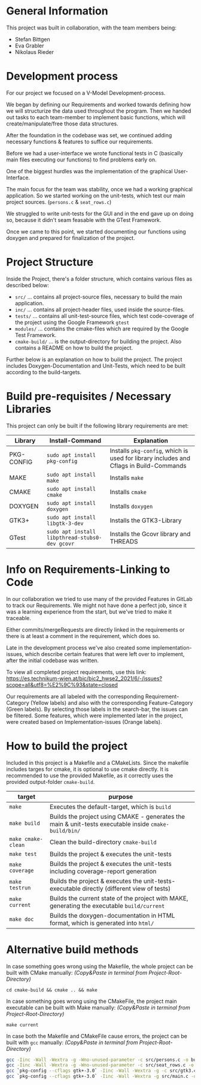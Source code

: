 # General Information

This project was built in collaboration, with the team members being:
 - Stefan Bittgen
 - Eva Grabler
 - Nikolaus Rieder

 # Development process

 For our project we focused on a V-Model Development-process.

 We began by defining our Requirements and worked towards defining how we will structurize the data used throughout the program.
 Then we handed out tasks to each team-member to implement basic functions, which will create/manipulate/free those data structures.

 After the foundation in the codebase was set, we continued adding necessary functions & features to suffice our requirements.

 Before we had a user-interface we wrote functional tests in C (basically main files executing our functions) to find problems early on.

 One of the biggest hurdles was the implementation of the graphical User-Interface.

 The main focus for the team was stability, once we had a working graphical application. So we started working on the unit-tests, which test our main project sources. (`persons.c` & `seat_rows.c`)

 We struggled to write unit-tests for the GUI and in the end gave up on doing so, because it didn't seam feasable with the GTest Framework.

 Once we came to this point, we started documenting our functions using doxygen and prepared for finalization of the project.

# Project Structure

Inside the Project, there's a folder structure, which contains various files as described below:
 - `src/` ... contains all project-source files, necessary to build the main application.
 - `inc/` ... contains all project-header files, used inside the source-files.
 - `tests/` ... contains all unit-test-source files, which test code-coverage of the project using the Google Framework `gtest`
 - `modules/` ... contains the cmake-files which are required by the Google Test Framework.
 - `cmake-build/` ... is the output-directory for building the project. Also contains a README on how to build the project.
 
 Further below is an explanation on how to build the project.
 The project includes Doxygen-Documentation and Unit-Tests, which need to be built according to the build-targets.

 # Build pre-requisites / Necessary Libraries

 This project can only be built if the following library requirements are met:

 | Library | Install-Command | Explanation |
 | --- | --- | --- |
 | PKG-CONFIG | `sudo apt install pkg-config` | Installs `pkg-config`, which is used for library includes and Cflags in Build-Commands |
 | MAKE | `sudo apt install make` | Installs `make` |
 | CMAKE | `sudo apt install cmake` | Installs `cmake` |
 | DOXYGEN | `sudo apt install doxygen` | Installs `doxygen` |
 | GTK3+ | `sudo apt install libgtk-3-dev` | Installs the GTK3-Library |
 | GTest | `sudo apt install libpthread-stubs0-dev gcovr` | Installs the Gcovr library and THREADS |


 # Info on Requirements-Linking to Code

 In our collaboration we tried to use many of the provided Features in GitLab to track our Requirements.
 We might not have done a perfect job, since it was a learning experience from the start, but we've tried to make it traceable.

 Either commits/mergeRequests are directly linked in the requirements or there is at least a comment in the requirement, which does so.

 Late in the development process we've also created some implementation-issues, which describe certain features that were left over to implement, after the initial codebase was written.

 To view all completed project requirements, use this link:
 https://es.technikum-wien.at/bic/bic2_hwse2_2021/6/-/issues?scope=all&utf8=%E2%9C%93&state=closed

 Our requirements are all labeled with the corresponding Requirement-Category (Yellow labels) and also with the corresponding Feature-Category (Green labels). By selecting those labels in the search-bar, the issues can be filtered.
Some features, which were implemented later in the project, were created based on Implementation-issues (Orange labels).

# How to build the project

Included in this project is a Makefile and a CMakeLists. 
Since the makefile includes targes for cmake, it is optional to use cmake directly.
It is recommended to use the provided Makefile, as it correctly uses the provided output-folder `cmake-build`.

| target | purpose |
| --- | --- |
| `make` | Executes the default-target, which is `build` |
| `make build` | Builds the project using CMAKE - generates the main & unit-tests executable inside `cmake-build/bin/` |
| `make cmake-clean` | Clean the build-directory `cmake-build` |
| `make test` | Builds the project & executes the unit-tests |
| `make coverage` | Builds the project & executes the unit-tests including coverage-report generation |
| `make testrun` | Builds the project & executes the unit-tests-executable directly (different view of tests) |
| `make current` | Builds the current state of the project with MAKE, generating the executable `build/current` |
| `make doc` | Builds the doxygen-documentation in HTML format, which is generated into `html/` |

# Alternative build methods

In case something goes wrong using the Makefile, the whole project can be built with CMake manually:
_(Copy&Paste in terminal from Project-Root-Directory)_

`cd cmake-build && cmake .. && make`

In case something goes wrong using the CMakeFile, the project main executable can be built with Make manually: 
_(Copy&Paste in terminal from Project-Root-Directory)_

`make current`

In case both the Makefile and CMakeFile cause errors, the project can be built with `gcc` manually:
_(Copy&Paste in terminal from Project-Root-Directory)_

```sh
gcc -Iinc -Wall -Wextra -g -Wno-unused-parameter -c src/persons.c -o build/persons.o
gcc -Iinc -Wall -Wextra -g -Wno-unused-parameter -c src/seat_rows.c -o build/seat_rows.o
gcc `pkg-config --cflags gtk+-3.0` -Iinc -Wall -Wextra -g -c src/gtk3.c -o build/gtk3.o `pkg-config --libs gtk+-3.0`
gcc `pkg-config --cflags gtk+-3.0` -Iinc -Wall -Wextra -g src/main.c -o build/hospital-simulator `pkg-config --libs gtk+-3.0`
```
